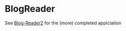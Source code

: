 BlogReader
==========
See [Blog-Reader2](https://github.com/nuxe/BlogReader-2) for the (more) completed applciation
